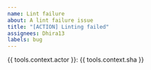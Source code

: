 ```yaml
---
name: Lint failure
about: A lint failure issue
title: "[ACTION] Linting failed"
assignees: Dhira13
labels: bug
---
```

{{ tools.context.actor }}: {{ tools.context.sha }}
